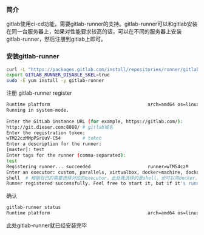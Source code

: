 ### 简介
gitlab使用ci-cd功能，需要gitlab-runner的支持。gitlab-runner可以和gitlab安装在同一台服务器上，如果对性能要求较高的话，可以在不同的服务器上安装gitlab-runner，然后注册到gitlab上即可。

### 安装gitlab-runner

```sh
curl -L "https://packages.gitlab.com/install/repositories/runner/gitlab-runner/script.rpm.sh" | sudo bash
export GITLAB_RUNNER_DISABLE_SKEL=true
sudo -E yum install -y gitlab-runner
```
注册
gitlab-runner register
```sh
Runtime platform                                    arch=amd64 os=linux pid=86204 revision=7f7a4bb0 version=13.11.0
Running in system-mode.                            
                                                   
Enter the GitLab instance URL (for example, https://gitlab.com/):
http://git.dieser.com:8888/ # gitlab域名
Enter the registration token:
wTM22czMMpPSrUuV-C54        # token
Enter a description for the runner:
[master]: test
Enter tags for the runner (comma-separated):
test    
Registering runner... succeeded                     runner=wTM54czM
Enter an executor: custom, parallels, virtualbox, docker+machine, docker-ssh+machine, docker, docker-ssh, shell, ssh, kubernetes:
shell  # 根据自己的需要选择对应的executor，此处我选择的是shell，也可以用docker、kubernetes 
Runner registered successfully. Feel free to start it, but if it's running already the config should be automatically reloaded! 
```
确认
```sh
gitlab-runner status 
Runtime platform                                    arch=amd64 os=linux pid=90228 revision=7f7a4bb0 version=13.11.0
```
此处gitlab-runner就已经安装完毕
